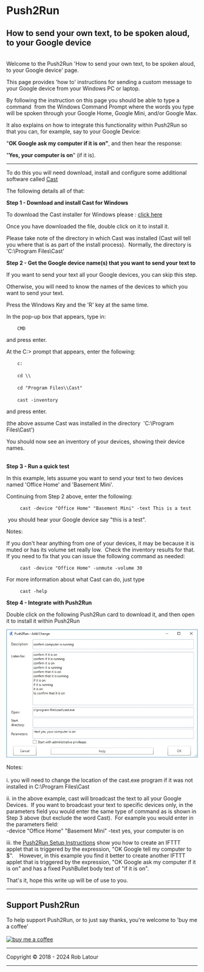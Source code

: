 
# Push2Run 
## How to send your own text, to be spoken aloud, to your Google device
   
Welcome to the Push2Run 'How to send your own text, to be spoken aloud, to your Google device' page.   
  
This page provides 'how to' instructions for sending a custom message to your Google device from your Windows PC or laptop.  
  
By following the instruction on this page you should be able to type a command  from the Windows Command Prompt where the words you type will be spoken through your Google Home, Google Mini, and/or Google Max.  
  
It also explains on how to integrate this functionality within Push2Run so that you can, for example, say to your Google Device:  
  
"**OK Google ask my computer if it is on"**, and then hear the response:  
  
"**Yes, your computer is on**" (if it is).  
  

* * *
  
To do this you will need download, install and configure some additional software called [Cast](https://github.com/roblatour/Cast)
  
The following details all of that:    

**Step 1 \- Download and install Cast for Windows**

  
To download the Cast installer for Windows please : [click here](https://6ec1f0a2f74d4d0c2019-591364a760543a57f40bab2c37672676.ssl.cf5.rackcdn.com/CastSetup.exe)  

  
Once you have downloaded the file, double click on it to install it.  
  
Please take note of the directory in which Cast was installed (Cast will tell you where that is as part of the install process).  Normally, the directory is 'C:\\Program Files\\Cast'  


**Step 2 - Get the Google device name(s) that you want to send your text to**

  
If you want to send your text all your Google devices, you can skip this step.  
  
Otherwise, you will need to know the names of the devices to which you want to send your text.  
  
Press the Windows Key and the 'R' key at the same time.  
  
In the pop-up box that appears, type in:

        CMD

and press enter.  
  
At the C:> prompt that appears, enter the following:

        c:

        cd \\

        cd "Program Files\\Cast"

        cast -inventory

and press enter.  
  
(the above assume Cast was installed in the directory  'C:\\Program Files\\Cast')  
  
You should now see an inventory of your devices, showing their device names.  
    

**Step 3 \- Run a quick test**

  
In this example, lets assume you want to send your text to two devices named 'Office Home' and 'Basement Mini'.  
  
Continuing from Step 2 above, enter the following:

         cast -device "Office Home" "Basement Mini" -text This is a test

 you should hear your Google device say "this is a test".  
  
Notes:  
  
If you don't hear anything from one of your devices, it may be because it is muted or has its volume set really low.  Check the inventory results for that.  If you need to fix that you can issue the following command as needed:

         cast -device "Office Home" -unmute -volume 30

  
For more information about what Cast can do, just type

         cast -help

  
**Step 4 - Integrate with Push2Run**
  
Double click on the following Push2Run card to download it, and then open it to install it within Push2Run  
  
[![Cat Notify](/images/CastNotify.jpg)](/misc/cast_confirm_computer_is_running.p2r)
  
Notes:  
   
i. you will need to change the location of the cast.exe program if it was not installed in C:\\Program Files\\Cast  
  
ii. in the above example, cast will broadcast the text to all your Google Devices.  If you want to broadcast your text to specific devices only, in the parameters field you would enter the same type of command as is shown in Step 3 above (but exclude the word Cast).  For example you would enter in the parameters field:  
\-device "Office Home" "Basement Mini" -text yes, your computer is on  
  
iii. the [Push2Run Setup Instructions](setup.md) show you how to create an IFTTT applet that is triggered by the expression, "OK Google tell my computer to $".    However, in this example you find it better to create another IFTTT applet that is triggered by the expression, "OK Google ask my computer if it is on" and has a fixed PushBullet body text of "if it is on".   

That's it, hope this write up will be of use to you.  


* * *
 ## Support Push2Run

 To help support Push2Run, or to just say thanks, you're welcome to 'buy me a coffee'<br><br>
[<img alt="buy me  a coffee" width="200px" src="https://cdn.buymeacoffee.com/buttons/v2/default-blue.png" />](https://www.buymeacoffee.com/roblatour)
* * *
Copyright © 2018 - 2024 Rob Latour
* * *

